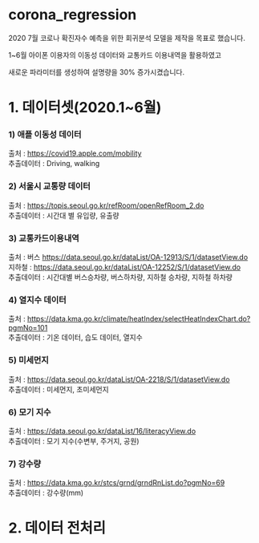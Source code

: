# corona_regression

2020 7월 코로나 확진자수 예측을 위한 회귀분석 모델을 제작을 목표로 했습니다.

1~6월 아이폰 이용자의 이동성 데이터와 교통카드 이용내역을 활용하였고

새로운 파라미터를 생성하여 설명량을 30% 증가시켰습니다.

# 1. 데이터셋(2020.1~6월)

### 1) 애플 이동성 데이터
출처 : https://covid19.apple.com/mobility \
추출데이터 : Driving, walking

### 2) 서울시 교통량 데이터
출처 : https://topis.seoul.go.kr/refRoom/openRefRoom_2.do \
추출데이터 : 시간대 별 유입량, 유출량


### 3) 교통카드이용내역
출처 : 버스 https://data.seoul.go.kr/dataList/OA-12913/S/1/datasetView.do \
지하철 : https://data.seoul.go.kr/dataList/OA-12252/S/1/datasetView.do \
추출데이터 : 시간대별 버스승차량, 버스하차량, 지하철 승차량, 지하철 하차량

### 4) 열지수 데이터
출처 : https://data.kma.go.kr/climate/heatIndex/selectHeatIndexChart.do?pgmNo=101 \
추출데이터 : 기온 데이터, 습도 데이터, 열지수

### 5) 미세먼지
출처 : https://data.seoul.go.kr/dataList/OA-2218/S/1/datasetView.do \
추출데이터 : 미세먼지, 초미세먼지

### 6) 모기 지수
출처 : https://data.seoul.go.kr/dataList/16/literacyView.do \
추출데이터 : 모기 지수(수변부, 주거지, 공원)

### 7) 강수량
출처 : https://data.kma.go.kr/stcs/grnd/grndRnList.do?pgmNo=69 \
추출데이터 : 강수량(mm)


# 2. 데이터 전처리




